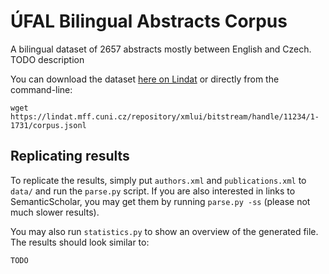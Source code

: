# ÚFAL Bilingual Abstracts Corpus

A bilingual dataset of 2657 abstracts mostly between English and Czech.
TODO description 

You can download the dataset [here on Lindat](https://lindat.mff.cuni.cz/repository/xmlui/handle/11234/1-1731) or directly from the command-line:

```
wget https://lindat.mff.cuni.cz/repository/xmlui/bitstream/handle/11234/1-1731/corpus.jsonl
```

## Replicating results

To replicate the results, simply put `authors.xml` and `publications.xml` to `data/` and run the `parse.py` script.
If you are also interested in links to SemanticScholar, you may get them by running `parse.py -ss` (please not much slower results).

You may also run `statistics.py` to show an overview of the generated file.
The results should look similar to:

```
TODO
```